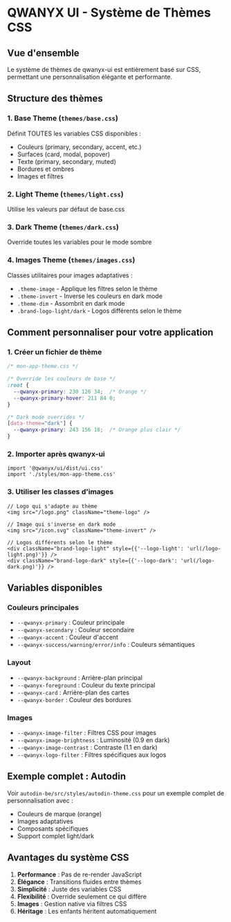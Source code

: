 # QWANYX UI - Système de Thèmes CSS

## Vue d'ensemble

Le système de thèmes de qwanyx-ui est entièrement basé sur CSS, permettant une personnalisation élégante et performante.

## Structure des thèmes

### 1. Base Theme (`themes/base.css`)
Définit TOUTES les variables CSS disponibles :
- Couleurs (primary, secondary, accent, etc.)
- Surfaces (card, modal, popover)
- Texte (primary, secondary, muted)
- Bordures et ombres
- Images et filtres

### 2. Light Theme (`themes/light.css`)
Utilise les valeurs par défaut de base.css

### 3. Dark Theme (`themes/dark.css`)
Override toutes les variables pour le mode sombre

### 4. Images Theme (`themes/images.css`)
Classes utilitaires pour images adaptatives :
- `.theme-image` - Applique les filtres selon le thème
- `.theme-invert` - Inverse les couleurs en dark mode
- `.theme-dim` - Assombrit en dark mode
- `.brand-logo-light/dark` - Logos différents selon le thème

## Comment personnaliser pour votre application

### 1. Créer un fichier de thème
```css
/* mon-app-theme.css */

/* Override les couleurs de base */
:root {
  --qwanyx-primary: 230 126 34;  /* Orange */
  --qwanyx-primary-hover: 211 84 0;
}

/* Dark mode overrides */
[data-theme="dark"] {
  --qwanyx-primary: 243 156 18;  /* Orange plus clair */
}
```

### 2. Importer après qwanyx-ui
```tsx
import '@qwanyx/ui/dist/ui.css'
import './styles/mon-app-theme.css'
```

### 3. Utiliser les classes d'images
```tsx
// Logo qui s'adapte au thème
<img src="/logo.png" className="theme-logo" />

// Image qui s'inverse en dark mode
<img src="/icon.svg" className="theme-invert" />

// Logos différents selon le thème
<div className="brand-logo-light" style={{'--logo-light': 'url(/logo-light.png)'}} />
<div className="brand-logo-dark" style={{'--logo-dark': 'url(/logo-dark.png)'}} />
```

## Variables disponibles

### Couleurs principales
- `--qwanyx-primary` : Couleur principale
- `--qwanyx-secondary` : Couleur secondaire
- `--qwanyx-accent` : Couleur d'accent
- `--qwanyx-success/warning/error/info` : Couleurs sémantiques

### Layout
- `--qwanyx-background` : Arrière-plan principal
- `--qwanyx-foreground` : Couleur du texte principal
- `--qwanyx-card` : Arrière-plan des cartes
- `--qwanyx-border` : Couleur des bordures

### Images
- `--qwanyx-image-filter` : Filtres CSS pour images
- `--qwanyx-image-brightness` : Luminosité (0.9 en dark)
- `--qwanyx-image-contrast` : Contraste (1.1 en dark)
- `--qwanyx-logo-filter` : Filtres spécifiques aux logos

## Exemple complet : Autodin

Voir `autodin-be/src/styles/autodin-theme.css` pour un exemple complet de personnalisation avec :
- Couleurs de marque (orange)
- Images adaptatives
- Composants spécifiques
- Support complet light/dark

## Avantages du système CSS

1. **Performance** : Pas de re-render JavaScript
2. **Élégance** : Transitions fluides entre thèmes
3. **Simplicité** : Juste des variables CSS
4. **Flexibilité** : Override seulement ce qui diffère
5. **Images** : Gestion native via filtres CSS
6. **Héritage** : Les enfants héritent automatiquement